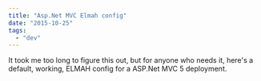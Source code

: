 ```yaml
---
title: "Asp.Net MVC Elmah config"
date: "2015-10-25"
tags: 
  - "dev"
---
```


It took me too long to figure this out, but for anyone who needs it, here's a default, working, ELMAH config for a ASP.Net MVC 5 deployment.

<configuration>
 <configSections>
 <sectionGroup name="elmah">
 <section name="security" requirePermission="false" type="Elmah.SecuritySectionHandler, Elmah" />
 <section name="errorLog" requirePermission="false" type="Elmah.ErrorLogSectionHandler, Elmah" />
 <section name="errorMail" requirePermission="false" type="Elmah.ErrorMailSectionHandler, Elmah" />
 <section name="errorFilter" requirePermission="false" type="Elmah.ErrorFilterSectionHandler, Elmah" />
 </sectionGroup>
 <system.webServer>
 <modules>
 <add name="ErrorLog" type="Elmah.ErrorLogModule, Elmah" preCondition="managedHandler" />
 <add name="ErrorMail" type="Elmah.ErrorMailModule, Elmah" preCondition="managedHandler" />
 <add name="ErrorFilter" type="Elmah.ErrorFilterModule, Elmah" preCondition="managedHandler" />
 </modules>
 </system.webServer>
 <elmah>
 <security allowRemoteAccess="false" />
 </elmah>
 <location path="elmah.axd" inheritInChildApplications="false">
 <system.webServer>
 <handlers>
 <add name="ELMAH" verb="POST,GET,HEAD" path="elmah.axd" type="Elmah.ErrorLogPageFactory, Elmah" preCondition="integratedMode" />
 </handlers>
 </system.webServer>
 </location>
</configuration>

